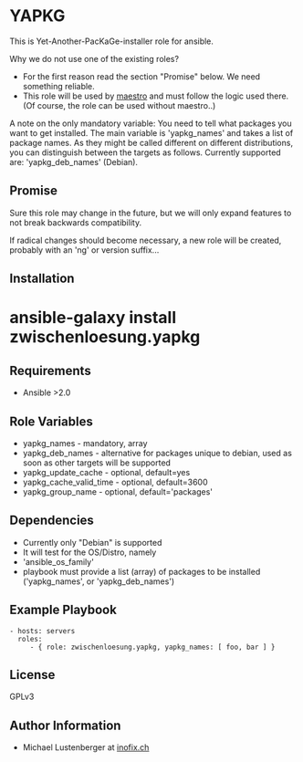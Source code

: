 YAPKG
=====

This is Yet-Another-PacKaGe-installer role for ansible.

Why we do not use one of the existing roles?

* For the first reason read the section "Promise" below. We need something reliable.
* This role will be used by [maestro](https://github.com/inofix/maestro) and must follow the logic used there. (Of course, the role can be used without maestro..)

A note on the only mandatory variable: You need to tell what packages you want to get installed.
The main variable is 'yapkg\_names' and takes a list of package names. As they might be called different
on different distributions, you can distinguish between the targets as follows. Currently supported are:
'yapkg\_deb\_names' (Debian).

Promise
-------

Sure this role may change in the future, but we will only expand features to not break backwards compatibility.

If radical changes should become necessary, a new role will be created, probably with an 'ng' or version suffix...


Installation
------------

 # ansible-galaxy install zwischenloesung.yapkg

Requirements
------------

* Ansible >2.0

Role Variables
--------------

* yapkg\_names - mandatory, array
 * yapkg\_deb\_names - alternative for packages unique to debian, used as soon as other targets will be supported
* yapkg\_update\_cache - optional, default=yes
* yapkg\_cache\_valid\_time - optional, default=3600
* yapkg\_group\_name - optional, default='packages'

Dependencies
------------

* Currently only "Debian" is supported
* It will test for the OS/Distro, namely
 * 'ansible\_os\_family'
* playbook must provide a list (array) of packages to be installed ('yapkg\_names', or 'yapkg\_deb\_names')

Example Playbook
----------------

    - hosts: servers
      roles:
         - { role: zwischenloesung.yapkg, yapkg_names: [ foo, bar ] }

License
-------

GPLv3

Author Information
------------------

* Michael Lustenberger at [inofix.ch](http://www.inofix.ch)
